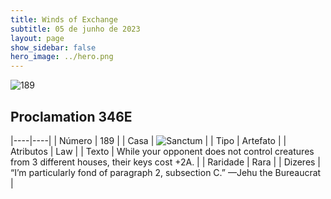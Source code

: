 ```yaml
---
title: Winds of Exchange
subtitle: 05 de junho de 2023
layout: page
show_sidebar: false
hero_image: ../hero.png
---
```


![189](https://mastervault-storage-prod.s3.amazonaws.com/media/card_front/en/600_189_f0ec710d1395_en.png)


## Proclamation 346E

|----|----|
| Número | 189 |
| Casa | ![Sanctum](https://archonarcana.com/images/thumb/c/c7/Sanctum.png/22px-Sanctum.png "Santuário") |
| Tipo | Artefato |
| Atributos | Law |
| Texto | While your opponent does not control creatures from 3 different houses, their keys cost +2A.  |
| Raridade | Rara |
| Dizeres | “I’m particularly fond of paragraph 2, subsection C.” —Jehu the Bureaucrat  |
